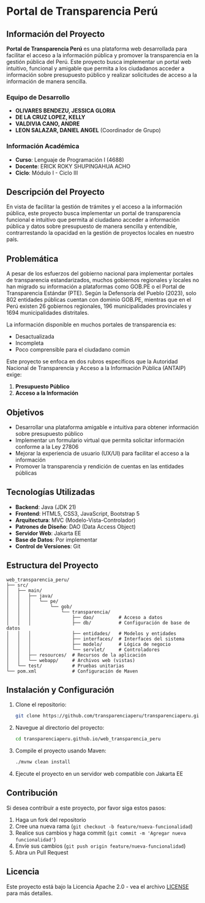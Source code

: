 # Portal de Transparencia Perú

## Información del Proyecto

**Portal de Transparencia Perú** es una plataforma web desarrollada para facilitar el acceso a la información pública y promover la transparencia en la gestión pública del Perú. Este proyecto busca implementar un portal web intuitivo, funcional y amigable que permita a los ciudadanos acceder a información sobre presupuesto público y realizar solicitudes de acceso a la información de manera sencilla.

### Equipo de Desarrollo

- **OLIVARES BENDEZU, JESSICA GLORIA**
- **DE LA CRUZ LOPEZ, KELLY**
- **VALDIVIA CANO, ANDRE**
- **LEON SALAZAR, DANIEL ANGEL** (Coordinador de Grupo)

### Información Académica

- **Curso**: Lenguaje de Programación I (4688)
- **Docente**: ERICK ROKY SHUPINGAHUA ACHO
- **Ciclo**: Módulo I - Ciclo III

## Descripción del Proyecto

En vista de facilitar la gestión de trámites y el acceso a la información pública, este proyecto busca implementar un portal de transparencia funcional e intuitivo que permita al ciudadano acceder a información pública y datos sobre presupuesto de manera sencilla y entendible, contrarrestando la opacidad en la gestión de proyectos locales en nuestro país.

## Problemática

A pesar de los esfuerzos del gobierno nacional para implementar portales de transparencia estandarizados, muchos gobiernos regionales y locales no han migrado su información a plataformas como GOB.PE o el Portal de Transparencia Estándar (PTE). Según la Defensoría del Pueblo (2023), solo 802 entidades públicas cuentan con dominio GOB.PE, mientras que en el Perú existen 26 gobiernos regionales, 196 municipalidades provinciales y 1694 municipalidades distritales.

La información disponible en muchos portales de transparencia es:
- Desactualizada
- Incompleta
- Poco comprensible para el ciudadano común

Este proyecto se enfoca en dos rubros específicos que la Autoridad Nacional de Transparencia y Acceso a la Información Pública (ANTAIP) exige:
1. **Presupuesto Público**
2. **Acceso a la Información**

## Objetivos

- Desarrollar una plataforma amigable e intuitiva para obtener información sobre presupuesto público
- Implementar un formulario virtual que permita solicitar información conforme a la Ley 27806
- Mejorar la experiencia de usuario (UX/UI) para facilitar el acceso a la información
- Promover la transparencia y rendición de cuentas en las entidades públicas

## Tecnologías Utilizadas

- **Backend**: Java (JDK 21)
- **Frontend**: HTML5, CSS3, JavaScript, Bootstrap 5
- **Arquitectura**: MVC (Modelo-Vista-Controlador)
- **Patrones de Diseño**: DAO (Data Access Object)
- **Servidor Web**: Jakarta EE
- **Base de Datos**: Por implementar
- **Control de Versiones**: Git

## Estructura del Proyecto

```
web_transparencia_peru/
├── src/
│   ├── main/
│   │   ├── java/
│   │   │   └── pe/
│   │   │       └── gob/
│   │   │           └── transparencia/
│   │   │               ├── dao/         # Acceso a datos
│   │   │               ├── db/          # Configuración de base de datos
│   │   │               ├── entidades/   # Modelos y entidades
│   │   │               ├── interfaces/  # Interfaces del sistema
│   │   │               ├── modelo/      # Lógica de negocio
│   │   │               └── servlet/     # Controladores
│   │   ├── resources/  # Recursos de la aplicación
│   │   └── webapp/     # Archivos web (vistas)
│   └── test/           # Pruebas unitarias
└── pom.xml             # Configuración de Maven
```

## Instalación y Configuración

1. Clone el repositorio:
   ```bash
   git clone https://github.com/transparenciaperu/transparenciaperu.github.io.git
   ```

2. Navegue al directorio del proyecto:
   ```bash
   cd transparenciaperu.github.io/web_transparencia_peru
   ```

3. Compile el proyecto usando Maven:
   ```bash
   ./mvnw clean install
   ```

4. Ejecute el proyecto en un servidor web compatible con Jakarta EE

## Contribución

Si desea contribuir a este proyecto, por favor siga estos pasos:

1. Haga un fork del repositorio
2. Cree una nueva rama (`git checkout -b feature/nueva-funcionalidad`)
3. Realice sus cambios y haga commit (`git commit -m 'Agregar nueva funcionalidad'`)
4. Envíe sus cambios (`git push origin feature/nueva-funcionalidad`)
5. Abra un Pull Request

## Licencia

Este proyecto está bajo la Licencia Apache 2.0 - vea el archivo [LICENSE](LICENSE) para más detalles.
